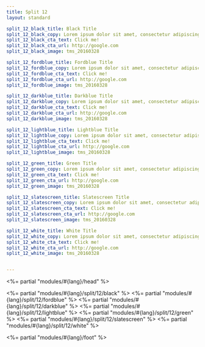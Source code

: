 ```yaml
---
title: Split 12
layout: standard

split_12_black_title: Black Title
split_12_black_copy: Lorem ipsum dolor sit amet, consectetur adipiscing elit, sed do eiusmod tempor incididunt ut labore et dolore magna aliqua. Ut enim ad minim veniam, quis nostrud exercitation ullamco laboris nisi ut aliquip ex ea commodo consequat.
split_12_black_cta_text: Click me!
split_12_black_cta_url: http://google.com
split_12_black_image: tms_20160328

split_12_fordblue_title: Fordblue Title
split_12_fordblue_copy: Lorem ipsum dolor sit amet, consectetur adipiscing elit, sed do eiusmod tempor incididunt ut labore et dolore magna aliqua. Ut enim ad minim veniam, quis nostrud exercitation ullamco laboris nisi ut aliquip ex ea commodo consequat.
split_12_fordblue_cta_text: Click me!
split_12_fordblue_cta_url: http://google.com
split_12_fordblue_image: tms_20160328

split_12_darkblue_title: Darkblue Title
split_12_darkblue_copy: Lorem ipsum dolor sit amet, consectetur adipiscing elit, sed do eiusmod tempor incididunt ut labore et dolore magna aliqua. Ut enim ad minim veniam, quis nostrud exercitation ullamco laboris nisi ut aliquip ex ea commodo consequat.
split_12_darkblue_cta_text: Click me!
split_12_darkblue_cta_url: http://google.com
split_12_darkblue_image: tms_20160328

split_12_lightblue_title: Lightblue Title
split_12_lightblue_copy: Lorem ipsum dolor sit amet, consectetur adipiscing elit, sed do eiusmod tempor incididunt ut labore et dolore magna aliqua. Ut enim ad minim veniam, quis nostrud exercitation ullamco laboris nisi ut aliquip ex ea commodo consequat.
split_12_lightblue_cta_text: Click me!
split_12_lightblue_cta_url: http://google.com
split_12_lightblue_image: tms_20160328

split_12_green_title: Green Title
split_12_green_copy: Lorem ipsum dolor sit amet, consectetur adipiscing elit, sed do eiusmod tempor incididunt ut labore et dolore magna aliqua. Ut enim ad minim veniam, quis nostrud exercitation ullamco laboris nisi ut aliquip ex ea commodo consequat.
split_12_green_cta_text: Click me!
split_12_green_cta_url: http://google.com
split_12_green_image: tms_20160328

split_12_slatescreen_title: Slatescreen Title
split_12_slatescreen_copy: Lorem ipsum dolor sit amet, consectetur adipiscing elit, sed do eiusmod tempor incididunt ut labore et dolore magna aliqua. Ut enim ad minim veniam, quis nostrud exercitation ullamco laboris nisi ut aliquip ex ea commodo consequat.
split_12_slatescreen_cta_text: Click me!
split_12_slatescreen_cta_url: http://google.com
split_12_slatescreen_image: tms_20160328

split_12_white_title: White Title
split_12_white_copy: Lorem ipsum dolor sit amet, consectetur adipiscing elit, sed do eiusmod tempor incididunt ut labore et dolore magna aliqua. Ut enim ad minim veniam, quis nostrud exercitation ullamco laboris nisi ut aliquip ex ea commodo consequat.
split_12_white_cta_text: Click me!
split_12_white_cta_url: http://google.com
split_12_white_image: tms_20160328


---
```


<%= partial "modules/#{lang}/head" %>

<%= partial "modules/#{lang}/split/12/black" %>
<%= partial "modules/#{lang}/split/12/fordblue" %>
<%= partial "modules/#{lang}/split/12/darkblue" %>
<%= partial "modules/#{lang}/split/12/lightblue" %>
<%= partial "modules/#{lang}/split/12/green" %>
<%= partial "modules/#{lang}/split/12/slatescreen" %>
<%= partial "modules/#{lang}/split/12/white" %>

<%= partial "modules/#{lang}/foot" %>